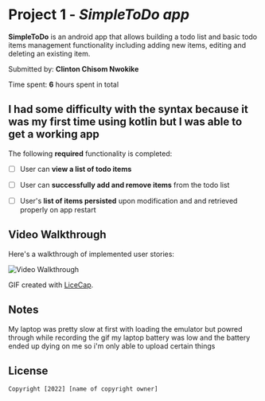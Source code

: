 # Project 1 - *SimpleToDo app*

**SimpleToDo** is an android app that allows building a todo list and basic todo items management functionality including adding new items, editing and deleting an existing item.

Submitted by: **Clinton Chisom Nwokike**

Time spent: **6** hours spent in total

## I had some difficulty with the syntax because it was my first time using kotlin but I was able to get a working app

The following **required** functionality is completed:

* [ ] User can **view a list of todo items**
* [ ] User can **successfully add and remove items** from the todo list
* [ ] User's **list of items persisted** upon modification and and retrieved properly on app restart


## Video Walkthrough

Here's a walkthrough of implemented user stories:

<img src='http://i.imgur.com/link/to/your/gif/file.gif' title='Video Walkthrough' width='' alt='Video Walkthrough' />

GIF created with [LiceCap](http://www.cockos.com/licecap/).

## Notes

My laptop was pretty slow at first with loading the emulator but powred through while recording the gif my laptop battery was low and the battery ended up dying on me so i'm only able to upload certain things

## License

    Copyright [2022] [name of copyright owner]

